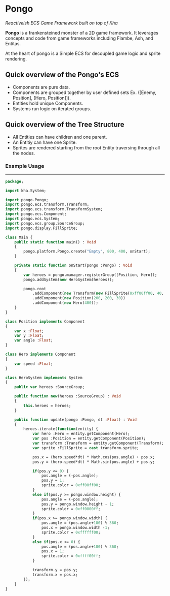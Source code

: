 # Pongo  
_Reactiveish ECS Game Framework built on top of Kha_

**Pongo** is a frankensteined monster of a 2D game framework. It leverages concepts and code from game frameworks including Flambe, Ash, and Entitas. 

At the heart of pongo is a Simple ECS for decoupled game logic and sprite rendering.

## Quick overview of the Pongo's ECS
- Components are pure data.
- Components are grouped together by user defined sets Ex. ([Enemy, Position], [Hero, Position]]).
- Entities hold unique Components.
- Systems run logic on iterated groups.

## Quick overview of the Tree Structure
- All Entities can have children and one parent.
- An Entitiy can have one Sprite.
- Sprites are rendered starting from the root Entity traversing through all the nodes.


### Example Usage
---
```haxe
package;

import kha.System;

import pongo.Pongo;
import pongo.ecs.transform.Transform;
import pongo.ecs.transform.TransformSystem;
import pongo.ecs.Component;
import pongo.ecs.System;
import pongo.ecs.group.SourceGroup;
import pongo.display.FillSprite;

class Main {
    public static function main() : Void
    {
        pongo.platform.Pongo.create("Empty", 800, 400, onStart);
    }

    private static function onStart(pongo :Pongo) : Void
    {
        var heroes = pongo.manager.registerGroup([Position, Hero]);
        pongo.addSystem(new HeroSystem(heroes));

        pongo.root
            .addComponent(new Transform(new FillSprite(0xff00ff00, 40, 40)))
            .addComponent(new Position(200, 200, 30))
            .addComponent(new Hero(400));
    }
}

class Position implements Component
{
    var x :Float;
    var y :Float;
    var angle :Float;
}

class Hero implements Component
{
    var speed :Float;
}

class HeroSystem implements System
{
    public var heroes :SourceGroup;

    public function new(heroes :SourceGroup) : Void
    {
        this.heroes = heroes;
    }

    public function update(pongo :Pongo, dt :Float) : Void
    {
        heroes.iterate(function(entity) {
            var hero :Hero = entity.getComponent(Hero);
            var pos :Position = entity.getComponent(Position);
            var transform :Transform = entity.getComponent(Transform);
            var sprite :FillSprite = cast transform.sprite;

            pos.x = (hero.speed*dt) * Math.cos(pos.angle) + pos.x;
            pos.y = (hero.speed*dt) * Math.sin(pos.angle) + pos.y;

            if(pos.y <= 0) {
                pos.angle = (-pos.angle);
                pos.y = 1;
                sprite.color = 0xff00ff00;
            }
            else if(pos.y >= pongo.window.height) {
                pos.angle = (-pos.angle);
                pos.y = pongo.window.height - 1;
                sprite.color = 0xff0000ff;
            }
            if(pos.x >= pongo.window.width) {
                pos.angle = (pos.angle+180) % 360;
                pos.x = pongo.window.width -1;
                sprite.color = 0xffffff00;
            }
            else if(pos.x <= 0) {
                pos.angle = (pos.angle+180) % 360;
                pos.x = 1;
                sprite.color = 0xffff00ff;
            }

            transform.y = pos.y;
            transform.x = pos.x;
        });
    }
}
```
